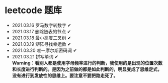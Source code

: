 # leetcode 题库

* 2021.03.16 罗马数字转数字 ✔
* 2021.03.17 删除链表的节点 ✔
* 2021.03.18 最小高度二叉树 ✔
* 2021.03.19 矩阵寻找幸运数 ✔
* 2021.03.20 唯一摩尔斯密码词 ✔
* 2021.03.21 拼写单词 ✔   
    **Warning：看别人都是使用字母频率进行的判断，我使用的是出现的位置次数和长度进行判断的。是因为之前做的都是如此判断的，明显变成了思维定式，没有进行到发放性的思维上。要注意不要把路走死了。**
